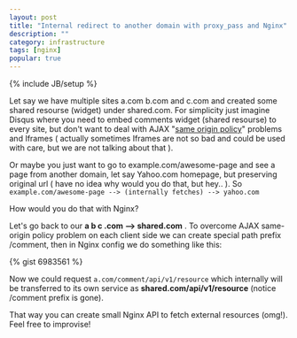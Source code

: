 ```yaml
---
layout: post
title: "Internal redirect to another domain with proxy_pass and Nginx"
description: ""
category: infrastructure
tags: [nginx]
popular: true
---
```

{% include JB/setup %}

Let say we have multiple sites a.com b.com and c.com and created some shared resourse (widget) under shared.com. For simplicity just imagine Disqus where you need to embed comments widget (shared resourse) to every site, but don't want to deal with AJAX "[same origin policy](http://en.wikipedia.org/wiki/Same-origin_policy)" problems and Iframes ( actually sometimes Iframes are not so bad and could be used with care, but we are not talking about that ).

Or maybe you just want to go to example.com/awesome-page and see a page from another domain, let say Yahoo.com homepage, but preserving original url ( have no idea why would you do that, but hey.. ). So `example.com/awesome-page --> (internally fetches) --> yahoo.com`

How would you do that with Nginx?

Let's go back to our **a b c .com --> shared.com** . To overcome AJAX same-origin policy problem on each client side we can create special path prefix /comment, then in Nginx config we do something like this:

{% gist 6983561 %}

Now we could request `a.com/comment/api/v1/resource` which internally will be transferred to its own service as **shared.com/api/v1/resource** (notice /comment prefix is gone). 

That way you can create small Nginx API to fetch external resources (omg!). Feel free to improvise!
